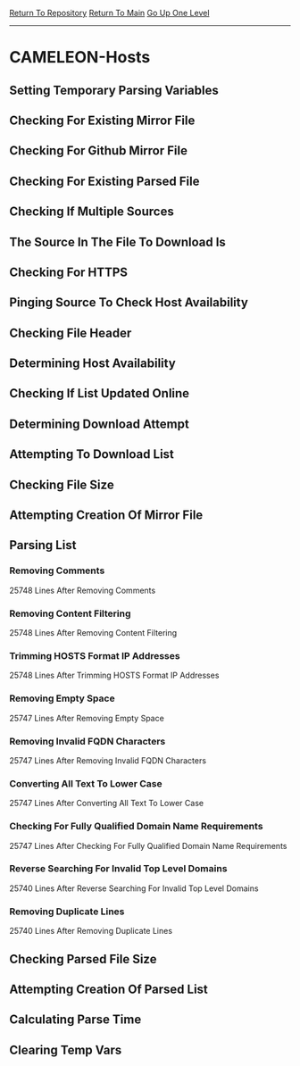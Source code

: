 [Return To Repository](https://github.com/deathbybandaid/piholeparser/)
[Return To Main](https://github.com/deathbybandaid/piholeparser/blob/master/RecentRunLogs/Mainlog.md)
[Go Up One Level](https://github.com/deathbybandaid/piholeparser/blob/master/RecentRunLogs/TopLevelScripts/30-Processing-External-Blacklists.md)
____________________________________
# CAMELEON-Hosts
## Setting Temporary Parsing Variables
## Checking For Existing Mirror File
## Checking For Github Mirror File
## Checking For Existing Parsed File
## Checking If Multiple Sources
## The Source In The File To Download Is
## Checking For HTTPS
## Pinging Source To Check Host Availability
## Checking File Header
## Determining Host Availability
## Checking If List Updated Online
## Determining Download Attempt
## Attempting To Download List
## Checking File Size
## Attempting Creation Of Mirror File
## Parsing List
### Removing Comments
25748 Lines After Removing Comments
### Removing Content Filtering
25748 Lines After Removing Content Filtering
### Trimming HOSTS Format IP Addresses
25748 Lines After Trimming HOSTS Format IP Addresses
### Removing Empty Space
25747 Lines After Removing Empty Space
### Removing Invalid FQDN Characters
25747 Lines After Removing Invalid FQDN Characters
### Converting All Text To Lower Case
25747 Lines After Converting All Text To Lower Case
### Checking For Fully Qualified Domain Name Requirements
25747 Lines After Checking For Fully Qualified Domain Name Requirements
### Reverse Searching For Invalid Top Level Domains
25740 Lines After Reverse Searching For Invalid Top Level Domains
### Removing Duplicate Lines
25740 Lines After Removing Duplicate Lines
## Checking Parsed File Size
## Attempting Creation Of Parsed List
## Calculating Parse Time
## Clearing Temp Vars
